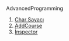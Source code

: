 AdvancedProgramming


1. [Char Sayacı](https://alperen317.github.io/AdvancedProgramming/CharSayacı.html)
2. [AddCourse]( https://alperen317.github.io/AdvancedProgramming/Homework1.html)
3. [İnspector](https://alperen317.github.io/AdvancedProgramming/inspector.html)
